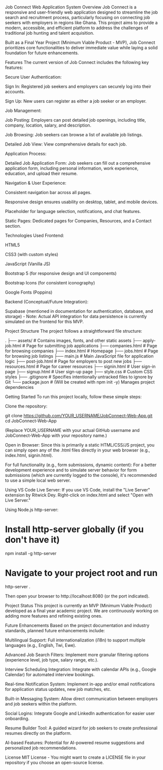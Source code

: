 Job Connect Web Application System
Overview
Job Connect is a responsive and user-friendly web application designed to streamline the job search and recruitment process, particularly focusing on connecting job seekers with employers in regions like Ghana. This project aims to provide a modern, accessible, and efficient platform to address the challenges of traditional job hunting and talent acquisition.

Built as a Final Year Project (Minimum Viable Product - MVP), Job Connect prioritizes core functionalities to deliver immediate value while laying a solid foundation for future enhancements.

Features
The current version of Job Connect includes the following key features:

Secure User Authentication:

Sign In: Registered job seekers and employers can securely log into their accounts.

Sign Up: New users can register as either a job seeker or an employer.

Job Management:

Job Posting: Employers can post detailed job openings, including title, company, location, salary, and description.

Job Browsing: Job seekers can browse a list of available job listings.

Detailed Job View: View comprehensive details for each job.

Application Process:

Detailed Job Application Form: Job seekers can fill out a comprehensive application form, including personal information, work experience, education, and upload their resume.

Navigation & User Experience:

Consistent navigation bar across all pages.

Responsive design ensures usability on desktop, tablet, and mobile devices.

Placeholder for language selection, notifications, and chat features.

Static Pages: Dedicated pages for Companies, Resources, and a Contact section.

Technologies Used
Frontend:

HTML5

CSS3 (with custom styles)

JavaScript (Vanilla JS)

Bootstrap 5 (for responsive design and UI components)

Bootstrap Icons (for consistent iconography)

Google Fonts (Poppins)

Backend (Conceptual/Future Integration):

Supabase (mentioned in documentation for authentication, database, and storage) - Note: Actual API integration for data persistence is currently simulated on the frontend for this MVP.

Project Structure
The project follows a straightforward file structure:

.
├── assets/                 # Contains images, fonts, and other static assets
├── apply-job.html          # Page for submitting job applications
├── companies.html          # Page for browsing companies
├── index.html              # Homepage
├── jobs.html               # Page for browsing job listings
├── main.js                 # Main JavaScript file for application logic
├── post-job.html           # Page for employers to post new jobs
├── resources.html          # Page for career resources
├── signin.html             # User sign-in page
├── signup.html             # User sign-up page
├── style.css               # Custom CSS styles
├── .gitignore              # Specifies intentionally untracked files to ignore by Git
└── package.json            # (Will be created with npm init -y) Manages project dependencies

Getting Started
To run this project locally, follow these simple steps:

Clone the repository:

git clone https://github.com/YOUR_USERNAME/JobConnect-Web-App.git
cd JobConnect-Web-App

(Replace YOUR_USERNAME with your actual GitHub username and JobConnect-Web-App with your repository name.)

Open in Browser:
Since this is primarily a static HTML/CSS/JS project, you can simply open any of the .html files directly in your web browser (e.g., index.html, signin.html).

For full functionality (e.g., form submissions, dynamic content):
For a better development experience and to simulate server behavior for form submissions (which are currently logged to the console), it's recommended to use a simple local web server.

Using VS Code Live Server: If you use VS Code, install the "Live Server" extension by Ritwick Dey. Right-click on index.html and select "Open with Live Server."

Using Node.js http-server:

# Install http-server globally (if you don't have it)
npm install -g http-server
# Navigate to your project root and run
http-server .

Then open your browser to http://localhost:8080 (or the port indicated).

Project Status
This project is currently an MVP (Minimum Viable Product) developed as a final year academic project. We are continuously working on adding more features and refining existing ones.

Future Enhancements
Based on the project documentation and industry standards, planned future enhancements include:

Multilingual Support: Full internationalization (i18n) to support multiple languages (e.g., English, Twi, Ewe).

Advanced Job Search Filters: Implement more granular filtering options (experience level, job type, salary range, etc.).

Interview Scheduling Integration: Integrate with calendar APIs (e.g., Google Calendar) for automated interview bookings.

Real-time Notification System: Implement in-app and/or email notifications for application status updates, new job matches, etc.

Built-in Messaging System: Allow direct communication between employers and job seekers within the platform.

Social Logins: Integrate Google and LinkedIn authentication for easier user onboarding.

Resume Builder Tool: A guided wizard for job seekers to create professional resumes directly on the platform.

AI-based Features: Potential for AI-powered resume suggestions and personalized job recommendations.

License
MIT License - You might want to create a LICENSE file in your repository if you choose an open-source license.
